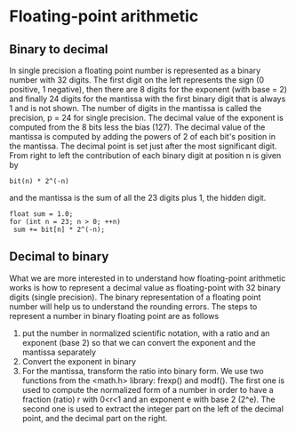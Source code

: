 Floating-point arithmetic
=========================
## Binary to decimal
In single precision a floating point number is represented
as a binary number with 32 digits. The first digit on the
left represents the sign (0 positive, 1 negative),
then there are 8 digits for the exponent
(with base = 2) and finally 24 digits for the mantissa
with the first binary digit that is always 1 and is not shown.
The number of digits in the mantissa is called the precision, p = 24 for
single precision.
The decimal value of the exponent is computed from the 8 bits
less the bias (127). The decimal value of the mantissa is computed by
adding the powers of 2 of each bit's position in the mantissa.
The decimal point is set just after the most significant digit. From right
to left the contribution of each binary digit at position n
is given by

```
bit(n) * 2^(-n)
```
and the mantissa is the sum of all the 23 digits plus 1, the
hidden digit.

```
float sum = 1.0;
for (int n = 23; n > 0; ++n)
 sum += bit[n] * 2^(-n);
```
## Decimal to binary
What we are more interested in to understand how floating-point arithmetic
works is how to represent a decimal value as floating-point with 32 binary
digits (single precision). The binary representation of a floating point
number will help us to understand the rounding errors. The steps to represent
a number in binary floating point are as follows
1. put the number in normalized scientific notation, with a ratio and an
   exponent (base 2) so that we can convert the exponent and the mantissa separately  
2. Convert the exponent in binary  
3. For the mantissa, transform the ratio into binary form.
   We use two functions from the <math.h> library: frexp() and modf(). The
   first one is used to compute the normalized form of a number in order to have
   a fraction (ratio) r with 0<r<1 and an exponent e with base 2 (2^e). The
   second one is used to extract the integer part on the left of the decimal
   point, and the decimal part on the right.  
